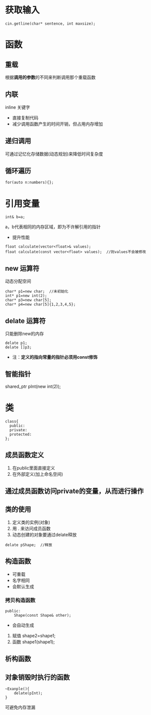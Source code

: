 # 获取输入
```
cin.getline(char* sentence, int maxsize);
```
# 函数
## 重载
根据**调用的参数**的不同来判断调用那个重载函数
## 内联
inline 关键字
+ 直接复制代码
+ 减少调用函数产生的时间开销，但占用内存增加
## 递归调用
可通过记忆化存储数据(动态规划)来降低时间复杂度
## 循环遍历
```
for(auto n:numbers){};
```
# 引用变量
```
int& b=a;
```
a，b代表相同的内存区域，即为不许解引用的指针
+ 提升性能
```
float calculate(vector<float>& values);
float calculate(const vector<float> values);  //则values不会被修改
```
## new 运算符
动态分配空间
```
char* p1=new char;  //未初始化
int* p1=new int(2);
char* p3=new char[5];
char* p4=new char[5]{1,2,3,4,5};
```
## delate 运算符
只能删除new的内存
```
delate p1;
delate []p3;
```

+ 注：**定义的指向常量的指针必须用const修饰**
## 智能指针
shared_ptr<int> pInt(new int(2));
# 类
```
class{
  public:
  private:
  protected:
};
```
## 成员函数定义
1. 在public里面直接定义
2. 在外部定义(加上命名空间)

通过成员函数访问private的变量，从而进行操作
---
## 类的使用
1. 定义类的实例(对象)
2. 用 . 来访问成员函数
3. 动态创建的对象要通过delate释放
```
delate pShape;  //释放
```
## 构造函数
+ 可重载
+ 名字相同
+ 会默认生成
### 拷贝构造函数
```
public:
    Shape(const Shape& other);
```
+ 会自动生成
1. 赋值 shape2=shape1;
2. 函数 shape1(shape1);
## 析构函数
对象销毁时执行的函数
-
```
~Exanple(){
    delate(pInt);
}
```
可避免内存泄漏
